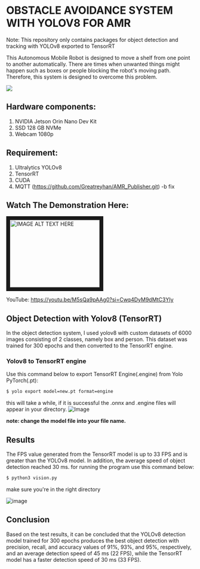 # OBSTACLE AVOIDANCE SYSTEM WITH YOLOV8 FOR AMR 
Note: This repository only contains packages for object detection and tracking with YOLOv8 exported to TensorRT

  This Autonomous Mobile Robot is designed to move a shelf from one point to another automatically. There are times when unwanted things might happen such as boxes or people blocking the robot's moving path. Therefore, this system is designed to overcome this problem.

  <img src="https://github.com/user-attachments/assets/fccbc03b-9c66-489d-b84b-0d184714a879"/>
  
## Hardware components:
  1. NVIDIA Jetson Orin Nano Dev Kit
  2. SSD 128 GB NVMe
  3. Webcam 1080p

## Requirement:
  1. Ultralytics YOLOv8
  2. TensorRT
  3. CUDA
  4. MQTT (https://github.com/Greatreyhan/AMR_Publisher.git) -b fix

## Watch The Demonstration Here:
<a href="http://www.youtube.com/watch?feature=player_embedded&v=M5sQa9pAAg0
" target="_blank"><img src="http://img.youtube.com/vi/M5sQa9pAAg0/0.jpg" 
alt="IMAGE ALT TEXT HERE" width="240" height="180" border="10" /></a>

YouTube: https://youtu.be/M5sQa9pAAg0?si=Cwq4DyM9dMtC3YIy

## Object Detection with Yolov8 (TensorRT)
In the object detection system, I used yolov8 with custom datasets of 6000 images consisting of 2 classes, namely box and person. This dataset was trained for 300 epochs and then converted to the TensorRT engine.

### Yolov8 to TensorRT engine
Use this command below to export TensorRT Engine(.engine) from Yolo PyTorch(.pt):

```bash
$ yolo export model=new.pt format=engine
```
this will take a while, if it is successful the .onnx and .engine files will appear in your directory.
![Image](https://github.com/user-attachments/assets/cbedd416-15c4-42ad-ac25-42e9c398d11d)

**note: change the model file into your file name.**

## Results
The FPS value generated from the TensorRT model is up to 33 FPS and is greater than the YOLOv8 model. In addition, the average speed of object detection reached 30 ms.
for running the program use this command below:
```bash
$ python3 vision.py
```
make sure you're in the right directory

![image](https://github.com/user-attachments/assets/63a42e72-4323-4ee5-a381-a91e319cce01)

## Conclusion
Based on the test results, it can be concluded that the YOLOv8 detection model trained for 300 epochs produces the best object detection with precision, recall, and accuracy values of 91%, 93%, and 95%, respectively, and an average detection speed of 45 ms (22 FPS), while the TensorRT model has a faster detection speed of 30 ms (33 FPS).
